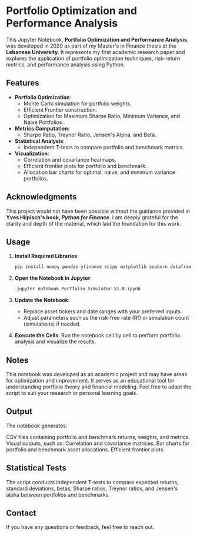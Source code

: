 # Portfolio Optimization and Performance Analysis

This Jupyter Notebook, **Portfolio Optimization and Performance Analysis**, was developed in 2020 as part of my Master's in Finance thesis at the **Lebanese University**. It represents my first academic research paper and explores the application of portfolio optimization techniques, risk-return metrics, and performance analysis using Python.

## Features

- **Portfolio Optimization**:
  - Monte Carlo simulation for portfolio weights.
  - Efficient Frontier construction.
  - Optimization for Maximum Sharpe Ratio, Minimum Variance, and Naive Portfolios.
- **Metrics Computation**:
  - Sharpe Ratio, Treynor Ratio, Jensen's Alpha, and Beta.
- **Statistical Analysis**:
  - Independent T-tests to compare portfolio and benchmark metrics.
- **Visualization**:
  - Correlation and covariance heatmaps.
  - Efficient frontier plots for portfolio and benchmark.
  - Allocation bar charts for optimal, naive, and minimum variance portfolios.

## Acknowledgments

This project would not have been possible without the guidance provided in **Yves Hilpisch's book, _Python for Finance_**. I am deeply grateful for the clarity and depth of the material, which laid the foundation for this work.

## Usage

1. **Install Required Libraries**:
   ```bash
   pip install numpy pandas yfinance scipy matplotlib seaborn dataframe_image
   ```
2. **Open the Notebook in Jupyter**:

 ```bash
     jupyter notebook Portfolio Simulator V1.0.ipynb
 ```
3. **Update the Notebook**:
    - Replace asset tickers and date ranges with your preferred inputs.
    - Adjust parameters such as the risk-free rate (Rf) or simulation count (simulations) if needed.
    
4. **Execute the Cells**:
   Run the notebook cell by cell to perform portfolio analysis and visualize the results.

## Notes
This notebook was developed as an academic project and may have areas for optimization and improvement.
It serves as an educational tool for understanding portfolio theory and financial modeling.
Feel free to adapt the script to suit your research or personal learning goals.

## Output
The notebook generates:

CSV files containing portfolio and benchmark returns, weights, and metrics.
Visual outputs, such as:
Correlation and covariance matrices.
Bar charts for portfolio and benchmark asset allocations.
Efficient frontier plots.

## Statistical Tests
The script conducts independent T-tests to compare expected returns, standard deviations, betas, Sharpe ratios, Treynor ratios, and Jensen's alpha between portfolios and benchmarks.

## Contact
If you have any questions or feedback, feel free to reach out.
